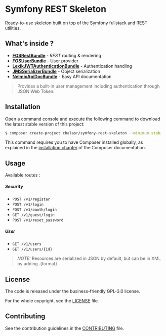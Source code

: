 Symfony REST Skeleton
=====================

Ready-to-use skeleton built on top of the Symfony fullstack and REST utilities.

What's inside ?
----

- **[FOSRestBundle](https://github.com/FriendsOfSymfony/FOSRestBundle)** - *REST* routing & rendering
- **[FOSUserBundle](https://github.com/FriendsOfSymfony/FOSUserBundle)** - User provider
- **[LexikJWTAuthenticationBundle](https://github.com/lexik/LexikJWTAuthenticationBundle)** - Authentication handling
- **[JMSSerializerBundle](https://github.com/schmittjoh/JMSSerializerBundle)** - Object serialization
- **[NelmioApiDocBundle](https://github.com/nelmio/NelmioApiDocBundle)** - Easy API documentation

> Provides a built-in user management including authentication through JSON Web Token.

Installation
--------------

Open a command console and execute the following command to download the latest stable version of this project:

```bash
$ composer create-project chalasr/symfony-rest-skeleton --minimum-stability=dev path/to/install
```

This command requires you to have Composer installed globally, as explained
in the [installation chapter](https://getcomposer.org/doc/00-intro.md)
of the Composer documentation.

Usage
-----

Available routes :

##### Security

- `POST /v1/register`
- `POST /v1/login`
- `POST /v1/oauth/login`
- `GET /v1/guest/login`
- `POST /v1/reset_password`

##### User

- `GET /v1/users`
- `GET /v1/users/{id}`

> _NOTE:_ Resources are serialized in JSON by default, but can be in XML by adding .{format}

License
-------

The code is released under the business-friendly GPL-3.0 license.

For the whole copyright, see the [LICENSE](LICENSE) file.

Contributing
------------

See the contribution guidelines in the [CONTRIBUTING](CONTRIBUTING.md) file.

